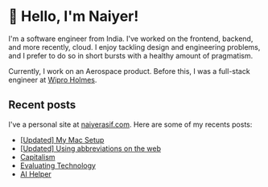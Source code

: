 # 👋 Hello, I'm Naiyer!

I'm a software engineer from India. I've worked on the frontend, backend, and more recently, cloud. I enjoy tackling design and engineering problems, and I prefer to do so in short bursts with a healthy amount of pragmatism.

Currently, I work on an Aerospace product. Before this, I was a full-stack engineer at [Wipro Holmes](https://www.wipro.com/holmes/).

## Recent posts

I've a personal site at [naiyerasif.com](https://www.naiyerasif.com). Here are some of my recents posts:

<!-- BLOG-POST-LIST:START -->
- [[Updated] My Mac Setup](https://www.naiyerasif.com/post/2023/04/16/my-mac-setup/)
- [[Updated] Using abbreviations on the web](https://www.naiyerasif.com/post/2024/06/09/using-abbreviations-on-the-web/)
- [Capitalism](https://www.naiyerasif.com/post/2024/05/21/capitalism/)
- [Evaluating Technology](https://www.naiyerasif.com/post/2024/05/10/evaluating-technology/)
- [AI Helper](https://www.naiyerasif.com/post/2024/04/27/ai-helper/)
<!-- BLOG-POST-LIST:END -->
